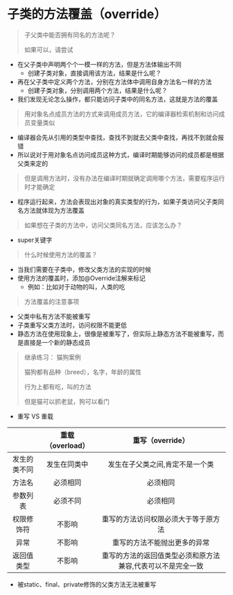 # 子类的方法覆盖（override）

> 子父类中能否拥有同名的方法呢？
>
> 如果可以，请尝试

- 在父子类中声明两个个一模一样的方法，但是方法体输出不同
  - 创建子类对象，直接调用该方法，结果是什么呢？
- 再在父子类中定义两个方法，分别在方法体中调用自身方法名一样的方法
  - 创建子类对象，分别调用两个方法，结果是什么呢？
- 我们发现无论怎么操作，都只能访问子类中的同名方法，这就是方法的覆盖



> 用对象名点成员方法的方式来调用成员方法，它的编译器检索机制和访问成员变量类似

- 编译器会先从引用的类型中查找，查找不到就去父类中查找，再找不到就会报错
- 所以说对于用对象名点访问成员这种方式，编译时期能够访问的成员都是根据父类来定的



> 但是调用方法时，没有办法在编译时期就确定调用哪个方法，需要程序运行时才能确定

- 程序运行起来，方法会表现出对象的真实类型的行为，如果子类访问父子类同名方法就体现为方法覆盖





> 如果想在子类的方法中，访问父类同名方法，应该怎么办？

- super关键字







> 什么时候使用方法的覆盖？

- 当我们需要在子类中，修改父类方法的实现的时候
- 使用方法的覆盖时，添加@Override注解来标记
  - 例如：比如对于动物的叫，人类的吃



> 方法覆盖的注意事项

- 父类中私有方法不能被重写
- 子类重写父类方法时，访问权限不能更低
- 静态方法在使用现象上，很像是被重写了，但实际上静态方法不能被重写，而是直接是一个新的静态成员





> 继承练习： 猫狗案例
>
> 猫狗都有品种（breed），名字，年龄的属性
>
> 行为上都有吃，叫的方法
>
> 但是猫可以抓老鼠，狗可以看门



- 重写 VS 重载

|              | 重载（overload） |                      重写（override）                       |
| :----------: | :--------------: | :---------------------------------------------------------: |
| 发生的类不同 |   发生在同类中   |               发生在子父类之间,肯定不是一个类               |
|    方法名    |     必须相同     |                          必须相同                           |
|   参数列表   |     必须不同     |                          必须相同                           |
|  权限修饰符  |      不影响      |            重写的方法访问权限必须大于等于原方法             |
|     异常     |      不影响      |                重写的方法不能抛出更多的异常                 |
|  返回值类型  |      不影响      | 重写的方法的返回值类型必须和原方法兼容,代表可以不是完全一致 |

- 被static、final、private修饰的父类方法无法被重写



